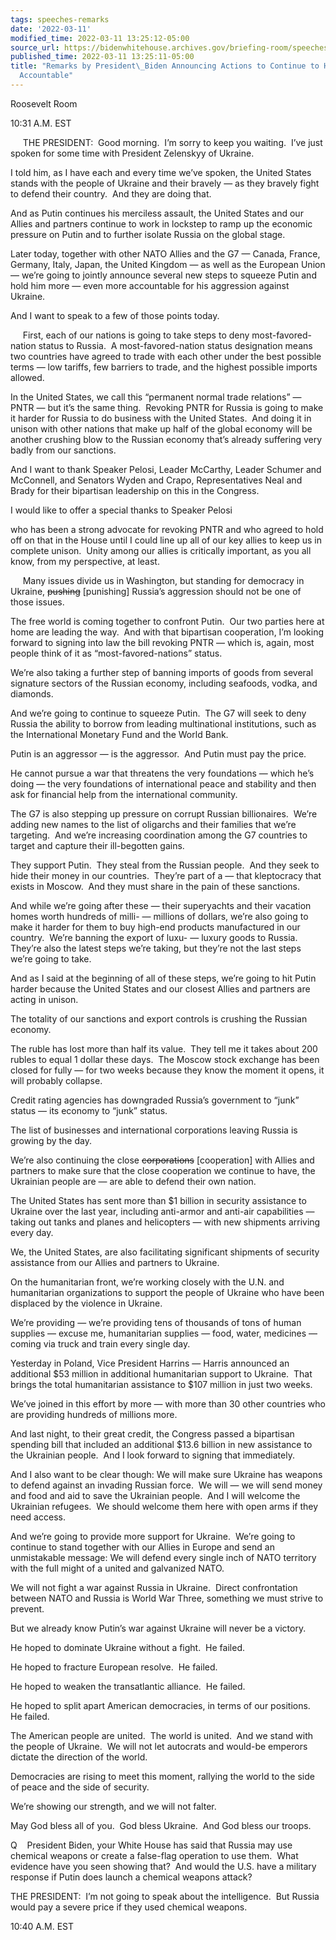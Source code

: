 ```yaml
---
tags: speeches-remarks
date: '2022-03-11'
modified_time: 2022-03-11 13:25:12-05:00
source_url: https://bidenwhitehouse.archives.gov/briefing-room/speeches-remarks/2022/03/11/remarks-by-president-biden-announcing-actions-to-continue-to-hold-russia-accountable/
published_time: 2022-03-11 13:25:11-05:00
title: "Remarks by President\_Biden Announcing Actions to Continue to Hold Russia\_\
  Accountable"
---
```

 
Roosevelt Room

10:31 A.M. EST  
  
     THE PRESIDENT:  Good morning.  I’m sorry to keep you waiting.  I’ve
just spoken for some time with President Zelenskyy of Ukraine. 

I told him, as I have each and every time we’ve spoken, the United
States stands with the people of Ukraine and their bravely — as they
bravely fight to defend their country.  And they are doing that.  

And as Putin continues his merciless assault, the United States and our
Allies and partners continue to work in lockstep to ramp up the economic
pressure on Putin and to further isolate Russia on the global stage. 

Later today, together with other NATO Allies and the G7 — Canada,
France, Germany, Italy, Japan, the United Kingdom — as well as the
European Union — we’re going to jointly announce several new steps to
squeeze Putin and hold him more — even more accountable for his
aggression against Ukraine.  

And I want to speak to a few of those points today.   
  
     First, each of our nations is going to take steps to deny
most-favored-nation status to Russia.  A most-favored-nation status
designation means two countries have agreed to trade with each other
under the best possible terms — low tariffs, few barriers to trade, and
the highest possible imports allowed.

In the United States, we call this “permanent normal trade relations” —
PNTR — but it’s the same thing.  Revoking PNTR for Russia is going to
make it harder for Russia to do business with the United States.  And
doing it in unison with other nations that make up half of the global
economy will be another crushing blow to the Russian economy that’s
already suffering very badly from our sanctions.

And I want to thank Speaker Pelosi, Leader McCarthy, Leader Schumer and
McConnell, and Senators Wyden and Crapo, Representatives Neal and Brady
for their bipartisan leadership on this in the Congress.

I would like to offer a special thanks to Speaker Pelosi

who has been a strong advocate for revoking PNTR and who agreed to hold
off on that in the House until I could line up all of our key allies to
keep us in complete unison.  Unity among our allies is critically
important, as you all know, from my perspective, at least.  
  
     Many issues divide us in Washington, but standing for democracy in
Ukraine, <s>pushing</s> \[punishing\] Russia’s aggression should not be
one of those issues.

The free world is coming together to confront Putin.  Our two parties
here at home are leading the way.  And with that bipartisan cooperation,
I’m looking forward to signing into law the bill revoking PNTR — which
is, again, most people think of it as “most-favored-nations” status.

We’re also taking a further step of banning imports of goods from
several signature sectors of the Russian economy, including seafoods,
vodka, and diamonds.

And we’re going to continue to squeeze Putin.  The G7 will seek to deny
Russia the ability to borrow from leading multinational institutions,
such as the International Monetary Fund and the World Bank.

Putin is an aggressor — is the aggressor.  And Putin must pay the price.

He cannot pursue a war that threatens the very foundations — which he’s
doing — the very foundations of international peace and stability and
then ask for financial help from the international community.

The G7 is also stepping up pressure on corrupt Russian billionaires. 
We’re adding new names to the list of oligarchs and their families that
we’re targeting.  And we’re increasing coordination among the G7
countries to target and capture their ill-begotten gains.

They support Putin.  They steal from the Russian people.  And they seek
to hide their money in our countries.  They’re part of a — that
kleptocracy that exists in Moscow.  And they must share in the pain of
these sanctions.

And while we’re going after these — their superyachts and their vacation
homes worth hundreds of milli- — millions of dollars, we’re also going
to make it harder for them to buy high-end products manufactured in our
country.  We’re banning the export of luxu- — luxury goods to Russia. 
They’re also the latest steps we’re taking, but they’re not the last
steps we’re going to take.

And as I said at the beginning of all of these steps, we’re going to hit
Putin harder because the United States and our closest Allies and
partners are acting in unison.

The totality of our sanctions and export controls is crushing the
Russian economy.

The ruble has lost more than half its value.  They tell me it takes
about 200 rubles to equal 1 dollar these days.  The Moscow stock
exchange has been closed for fully — for two weeks because they know the
moment it opens, it will probably collapse.

Credit rating agencies has downgraded Russia’s government to “junk”
status — its economy to “junk” status.

The list of businesses and international corporations leaving Russia is
growing by the day.

We’re also continuing the close <s>corporations</s> \[cooperation\] with
Allies and partners to make sure that the close cooperation we continue
to have, the Ukrainian people are — are able to defend their own nation.

The United States has sent more than $1 billion in security assistance
to Ukraine over the last year, including anti-armor and anti-air
capabilities — taking out tanks and planes and helicopters — with new
shipments arriving every day.

We, the United States, are also facilitating significant shipments of
security assistance from our Allies and partners to Ukraine.

On the humanitarian front, we’re working closely with the U.N. and
humanitarian organizations to support the people of Ukraine who have
been displaced by the violence in Ukraine.

We’re providing — we’re providing tens of thousands of tons of human
supplies — excuse me, humanitarian supplies — food, water, medicines —
coming via truck and train every single day. 

Yesterday in Poland, Vice President Harrins — Harris announced an
additional $53 million in additional humanitarian support to Ukraine. 
That brings the total humanitarian assistance to $107 million in just
two weeks.

We’ve joined in this effort by more — with more than 30 other
countries who are providing hundreds of millions more. 

And last night, to their great credit, the Congress passed a bipartisan
spending bill that included an additional $13.6 billion in new
assistance to the Ukrainian people.  And I look forward to signing that
immediately.

And I also want to be clear though: We will make sure Ukraine has
weapons to defend against an invading Russian force.  We will — we will
send money and food and aid to save the Ukrainian people.  And I will
welcome the Ukrainian refugees.  We should welcome them here with open
arms if they need access. 

And we’re going to provide more support for Ukraine.  We’re going to
continue to stand together with our Allies in Europe and send an
unmistakable message: We will defend every single inch of NATO territory
with the full might of a united and galvanized NATO. 

We will not fight a war against Russia in Ukraine.  Direct confrontation
between NATO and Russia is World War Three, something we must strive to
prevent.

But we already know Putin’s war against Ukraine will never be a
victory. 

He hoped to dominate Ukraine without a fight.  He failed. 

He hoped to fracture European resolve.  He failed. 

He hoped to weaken the transatlantic alliance.  He failed. 

He hoped to split apart American democracies, in terms of our
positions.  He failed.

The American people are united.  The world is united.  And we stand with
the people of Ukraine.  We will not let autocrats and would-be emperors
dictate the direction of the world.

Democracies are rising to meet this moment, rallying the world to the
side of peace and the side of security.

We’re showing our strength, and we will not falter.

May God bless all of you.  God bless Ukraine.  And God bless our
troops. 

Q    President Biden, your White House has said that Russia may use
chemical weapons or create a false-flag operation to use them.  What
evidence have you seen showing that?  And would the U.S. have a military
response if Putin does launch a chemical weapons attack?

THE PRESIDENT:  I’m not going to speak about the intelligence.  But
Russia would pay a severe price if they used chemical weapons.   

10:40 A.M. EST
